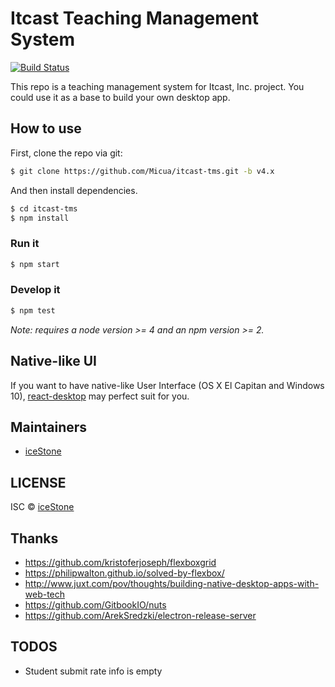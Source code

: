 # Itcast Teaching Management System

[![Build Status](https://secure.travis-ci.org/Micua/itcast-tms.svg?branch=master)](http://travis-ci.org/Micua/itcast-tms)

This repo is a teaching management system for Itcast, Inc. project. You could use it as a base to build your own desktop app.

## How to use

First, clone the repo via git:

```bash
$ git clone https://github.com/Micua/itcast-tms.git -b v4.x
```

And then install dependencies.

```bash
$ cd itcast-tms
$ npm install
```

### Run it

```bash
$ npm start
```

### Develop it

```bash
$ npm test
```

*Note: requires a node version >= 4 and an npm version >= 2.*


## Native-like UI

If you want to have native-like User Interface (OS X El Capitan and Windows 10), [react-desktop](https://github.com/gabrielbull/react-desktop) may perfect suit for you.


## Maintainers

- [iceStone](https://github.com/Micua)


## LICENSE

ISC © [iceStone](https://github.com/Micua)


## Thanks

- https://github.com/kristoferjoseph/flexboxgrid
- https://philipwalton.github.io/solved-by-flexbox/
- http://www.juxt.com/pov/thoughts/building-native-desktop-apps-with-web-tech
- https://github.com/GitbookIO/nuts
- https://github.com/ArekSredzki/electron-release-server


## TODOS

- Student submit rate info is empty
